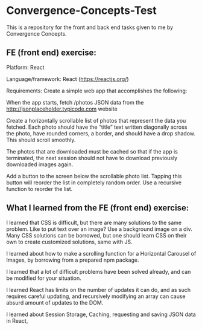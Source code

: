 # Convergence-Concepts-Test
This is a repository for the front and back end tasks given to me by Convergence Concepts.

## FE (front end) exercise:

Platform: React

Language/framework: React (https://reactjs.org/)

Requirements: Create a simple web app that accomplishes the following:

When the app starts, fetch /photos JSON data from the http://jsonplaceholder.typicode.com website

Create a horizontally scrollable list of photos that represent the data you fetched. Each photo should have the “title” text written diagonally across the photo, have rounded corners, a border, and should have a drop shadow.  This should scroll smoothly.

The photos that are downloaded must be cached so that if the app is terminated, the next session should not have to download previously downloaded images again.

Add a button to the screen below the scrollable photo list. Tapping this button will reorder the list in completely random order. Use a recursive function to reorder the list.

## What I learned from the FE (front end) exercise:

I learned that CSS is difficult, but there are many solutions to the same problem. Like to put text over an image? Use a background image on a div. Many CSS solutions can be borrowed, but one should learn CSS on their own to create customized solutions, same with JS.

I learned about how to make a scrolling function for a Horizontal Carousel of Images, by borrowing from a prepared npm package. 

I learned that a lot of difficult problems have been solved already, and can be modified for your situation.

I learned React has limits on the number of updates it can do, and as such requires careful updating, and recursively modifying an array can cause absurd amount of updates to the DOM.

I learned about Session Storage, Caching, requesting and saving JSON data in React, 
